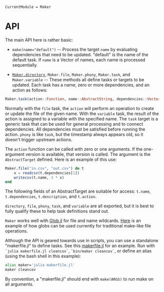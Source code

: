 
```@meta
CurrentModule = Maker
```

# API

The main API here is rather basic:

* `make(name="default")` -- Process the target `name` by evaluating dependencies
  that need to be updated. "default" is the name of the default task. If `name`
  is a Vector of names, each name is processed sequentially.

* [`Maker.directory`](@ref), `Maker.file`, `Maker.phony`, `Maker.task`, and
  `Maker.variable` -- These methods all define tasks or targets to be updated.
  Each task has a name, zero or more dependencies, and an action as follows:

```julia
Maker.task(action::Function, name::AbstractString, dependencies::Vector{AbstractString})
```

Normally with the `file` task, the `action` will perform an operation to create
or update the file of the given name. With the `variable` task, the result of
the action is assigned to a variable with the specified name. The `task` target
is a generic task that can be used for general processing and to  connect
dependencies. All dependencies must be satisfied before running the action.
`phony` is like `task`, but the timestamp always appears old, so it doesn't
trigger upstream actions.

The `action` function can be called with zero or one arguments. If the
one-argument version is available, that version is called. The argument is the
`AbstractTarget` defined. Here is an example of this use:

```julia
Maker.file("in.csv", "out.csv") do t
    x = readcsv(t.dependencies[1])
    writecsv(t.name, 3 * x)
end
```

The following fields of an AbstractTarget are suitable for access: `t.name`,
`t.dependencies`, `t.description`, and `t.action`.

`directory`, `file`, `phony`, `task`, and `variable` are all exported, but it is
best to fully qualify these to help task definitions stand out.

`Maker` works well with [Glob.jl](https://github.com/vtjnash/Glob.jl) for file
and name wildcards.
[Here](https://github.com/tshort/Maker.jl/blob/master/test/glob.jl)
is an example of how globs can be used currently for traditional make-like
file operations.

Although the API is geared towards use in scripts, you can use a standalone
"makerfile.jl" to define tasks. See this
[makerfile.jl](https://github.com/tshort/Maker.jl/blob/master/makerfile.jl)
for an example. Run with `` `julia makerfile.jl cleancov` ``,
`` `bin/maker cleancov` ``,
or define an alias (using the bash shell in this example):

```bash
alias maker='julia makerfile.jl'
maker cleancov
```

By convention, a "makerfile.jl" should end with `make(ARGS)` to run make on
all arguments.

